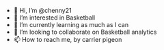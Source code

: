 - 👋 Hi, I’m @chenny21
- 👀 I’m interested in Basketball
- 🌱 I’m currently learning as much as I can
- 💞️ I’m looking to collaborate on Basketball analytics
- 📫 How to reach me, by carrier pigeon



